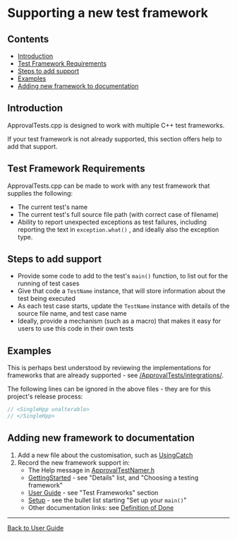 <!--
GENERATED FILE - DO NOT EDIT
This file was generated by [MarkdownSnippets](https://github.com/SimonCropp/MarkdownSnippets).
Source File: /doc/mdsource/SupportingNewTestFramework.source.md
To change this file edit the source file and then execute ./run_markdown_templates.sh.
-->

<a id="top"></a>

# Supporting a new test framework

<!-- toc -->
## Contents

  * [Introduction](#introduction)
  * [Test Framework Requirements](#test-framework-requirements)
  * [Steps to add support](#steps-to-add-support)
  * [Examples](#examples)
  * [Adding new framework to documentation](#adding-new-framework-to-documentation)<!-- endtoc -->


## Introduction

ApprovalTests.cpp is designed to work with multiple C++ test frameworks.

If your test framework is not already supported, this section offers help to add that support. 

## Test Framework Requirements

ApprovalTests.cpp can be made to work with any test framework that supplies the following:

* The current test's name 
* The current test's full source file path (with correct case of filename) 
* Ability to report unexpected exceptions as test failures, including reporting the text in `exception.what()` , and ideally also the exception type.

## Steps to add support

* Provide some code to add to the test's `main()` function, to list out for the running of test cases
* Give that code a `TestName` instance, that will store information about the test being executed
* As each test case starts, update the `TestName` instance with details of the source file name, and test case name
* Ideally, provide a mechanism (such as a macro) that makes it easy for users to use this code in their own tests

## Examples

This is perhaps best understood by reviewing the implementations for frameworks that are already supported - see [/ApprovalTests/integrations/](/ApprovalTests/integrations/).
 
The following lines can be ignored in the above files - they are for this project's release process:

```cpp
// <SingleHpp unalterable>
// </SingleHpp>
``` 

## Adding new framework to documentation

1. Add a new file about the customisation, such as [UsingCatch](/doc/UsingCatch.md#top)
2. Record the new framework support in:
    * The Help message in [ApprovalTestNamer.h](/ApprovalTests/namers/ApprovalTestNamer.h)
    * [GettingStarted](/doc/GettingStarted.md#top) - see "Details" list, and "Choosing a testing framework"
    * [User Guide](/doc/README.md#test-frameworks) - see "Test Frameworks" section
    * [Setup](/doc/Setup.md#top) - see the bullet list starting "Set up your `main()`"
    * Other documentation links: see [Definition of Done](/doc/Contributing.md#definition-of-done)


---

[Back to User Guide](/doc/README.md#top)
